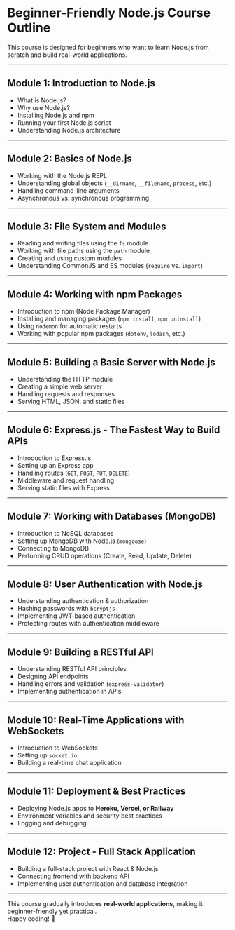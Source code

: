 # Beginner-Friendly Node.js Course Outline

This course is designed for beginners who want to learn Node.js from scratch and build real-world applications.

---

## Module 1: Introduction to Node.js
- What is Node.js?
- Why use Node.js?
- Installing Node.js and npm
- Running your first Node.js script
- Understanding Node.js architecture

---

## Module 2: Basics of Node.js
- Working with the Node.js REPL
- Understanding global objects (`__dirname`, `__filename`, `process`, etc.)
- Handling command-line arguments
- Asynchronous vs. synchronous programming

---

## Module 3: File System and Modules
- Reading and writing files using the `fs` module
- Working with file paths using the `path` module
- Creating and using custom modules
- Understanding CommonJS and ES modules (`require` vs. `import`)

---

## Module 4: Working with npm Packages
- Introduction to npm (Node Package Manager)
- Installing and managing packages (`npm install`, `npm uninstall`)
- Using `nodemon` for automatic restarts
- Working with popular npm packages (`dotenv`, `lodash`, etc.)

---

## Module 5: Building a Basic Server with Node.js
- Understanding the HTTP module
- Creating a simple web server
- Handling requests and responses
- Serving HTML, JSON, and static files

---

## Module 6: Express.js - The Fastest Way to Build APIs
- Introduction to Express.js
- Setting up an Express app
- Handling routes (`GET`, `POST`, `PUT`, `DELETE`)
- Middleware and request handling
- Serving static files with Express

---

## Module 7: Working with Databases (MongoDB)
- Introduction to NoSQL databases
- Setting up MongoDB with Node.js (`mongoose`)
- Connecting to MongoDB
- Performing CRUD operations (Create, Read, Update, Delete)

---

## Module 8: User Authentication with Node.js
<!-- RBAC -->
- Understanding authentication & authorization
- Hashing passwords with `bcryptjs`
- Implementing JWT-based authentication
- Protecting routes with authentication middleware
<!-- auth -->
---

## Module 9: Building a RESTful API
- Understanding RESTful API principles
- Designing API endpoints
- Handling errors and validation (`express-validator`)
- Implementing authentication in APIs

---

## Module 10: Real-Time Applications with WebSockets
- Introduction to WebSockets
- Setting up `socket.io`
- Building a real-time chat application

---

## Module 11: Deployment & Best Practices
- Deploying Node.js apps to **Heroku, Vercel, or Railway**
- Environment variables and security best practices
- Logging and debugging

---

## Module 12: Project - Full Stack Application
- Building a full-stack project with React & Node.js
- Connecting frontend with backend API
- Implementing user authentication and database integration

---

This course gradually introduces **real-world applications**, making it beginner-friendly yet practical.  
Happy coding! 🚀
